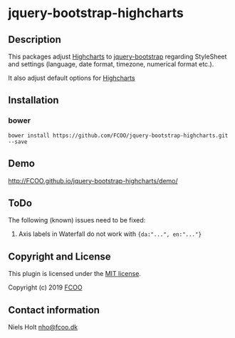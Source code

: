 # jquery-bootstrap-highcharts



## Description
This packages adjust [Highcharts](https://www.highcharts.com/) to [jquery-bootstrap](https://github.com/FCOO/jquery-bootstrap) regarding StyleSheet and settings (language, date format, timezone, numerical format etc.).

It also adjust default options for [Highcharts](https://www.highcharts.com/)


## Installation
### bower
`bower install https://github.com/FCOO/jquery-bootstrap-highcharts.git --save`

## Demo
http://FCOO.github.io/jquery-bootstrap-highcharts/demo/

## ToDo

The following (known) issues need to be fixed:



1. Axis labels in Waterfall do not work with `{da:"...", en:"..."}`




## Copyright and License
This plugin is licensed under the [MIT license](https://github.com/FCOO/jquery-bootstrap-highcharts/LICENSE).

Copyright (c) 2019 [FCOO](https://github.com/FCOO)

## Contact information

Niels Holt nho@fcoo.dk